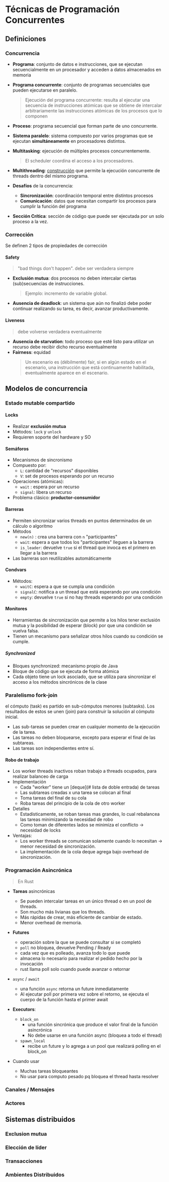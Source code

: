 # Técnicas de Programación Concurrentes

## Definiciones

### Concurrencia

- **Programa**: conjunto de datos e instrucciones, que se ejecutan secuencialmente en un procesador y acceden a datos almacenados en memoria

- **Programa concurrente**: conjunto de programas secuenciales que pueden ejecutarse en paralelo.

  > Ejecución del programa concurrente: resulta al ejecutar una secuencia de instrucciones atómicas que se obtiene de intercalar arbitrariamente las instrucciones atómicas de los procesos que lo componen

- **Proceso**: programa secuencial que forman parte de uno concurrente.

- **Sistema paralelo**: sistema compuesto por varios programas que se ejecutan **simultáneamente** en procesadores distintos.

- **Multitasking**: ejecución de múltiples procesos concurrentemente.

  > El scheduler coordina el acceso a los procesadores.

- **Multithreading**: [construcción](# "provista por lenguajes de programación") que permite la ejecución concurrente de threads dentro del mismo programa.

- **Desafíos** de la concurrencia:

  - **Sincronización**: coordinación temporal entre distintos
    procesos
  - **Comunicación**: datos que necesitan compartir los procesos
    para cumplir la función del programa

- **Sección Crítica**: sección de código que puede ser ejecutada por un solo proceso a la vez.

### Corrección

Se definen 2 tipos de propiedades de corrección

#### Safety

> "bad things don't happen". debe ser verdadera siempre

- **Exclusión mutua**: dos procesos no deben intercalar ciertas (sub)secuencias de instrucciones.
  > Ejemplo: incremento de variable global.
- **Ausencia de deadlock**: un sistema que aún no finalizó debe poder continuar realizando su tarea, es decir, avanzar productivamente.

#### Liveness

> debe volverse verdadera eventualmente

- **Ausencia de starvation**: todo proceso que esté listo para utilizar un recurso debe recibir dicho recurso eventualmente
- **Fairness**: equidad
  > Un escenario es (débilmente) fair, si en algún estado en el escenario, una instrucción que está continuamente habilitada, eventualmente aparece en el escenario.

## Modelos de concurrencia

### Estado mutable compartido

#### Locks

- Realizar **exclusión mutua**
- Métodos: `lock` y `unlock`
- Requieren soporte del hardware y SO

#### Semáforos

- Mecanismos de sincronismo
- Compuesto por:
  - `L`: cantidad de "recursos" disponibles
  - `V`: set de procesos esperando por un recurso
- Operaciones (atómicas):
  - `wait` : espera por un recurso
  - `signal`: libera un recurso
- Problema clásico: **productor-consumidor**

#### Barreras

- Permiten sincronizar varios threads en puntos determinados de un
  cálculo o algoritmo
- Métodos
  - `new(n)` : crea una barrera con `n` "participantes"
  - `wait`: espera a que todos los "participantes" lleguen a la barrera
  - `is_leader`: devuelve `true` si el thread que invoca es el primero en llegar a la barrera
- Las barreras son reutilizables automáticamente

#### Condvars

- Métodos:
  - `waitC`: espera a que se cumpla una condición
  - `signalC`: notifica a un thread que está esperando por una condición
  - `empty`: devuelve `true` si no hay threads esperando por una condición

#### Monitores

- Herramientas de sincronización que permite a los hilos tener exclusión mutua y la posibilidad de esperar (block) por que una condición se vuelva falsa.
- Tienen un mecanismo para señalizar otros hilos cuando su condición se cumple.

##### Synchronized

- Bloques synchronized: mecanismo propio de Java
- Bloque de código que se ejecuta de forma atómica
- Cada objeto tiene un lock asociado, que se utiliza para sincronizar el acceso a los métodos sincrónicos de la clase

### Paralelismo fork-join

el cómputo (task) es partido en sub-cómputos menores (subtasks).
Los resultados de estos se unen (join) para construir la solución al cómputo inicial.

- Las sub-tareas se pueden crear en cualquier momento de la ejecución de la tarea.
- Las tareas no deben bloquearse, excepto para esperar el final de las subtareas.
- Las tareas son independientes entre sí.

#### Robo de trabajo

- Los worker threads inactivos roban trabajo a threads ocupados, para realizar balanceo de carga
- Implementación
  - Cada "worker" tiene un [deque](# lista de doble entrada) de tareas
  - Las subtareas creadas x una tarea se colocan al final
  - Toma tareas del final de su cola
  - Roba tareas del principio de la cola de otro worker
- Detalles
  - Estadísticamente, se roban tareas mas grandes, lo cual rebalancea las tareas minimizando la necesidad de robo
  - Como toman de diferentes lados se minimiza el conflicto -> necesidad de locks
- Ventajas:
  - Los worker threads se comunican solamente cuando lo necesitan → menor necesidad de sincronización.
  - La implementación de la cola deque agrega bajo overhead de sincronización.

### Programación Asincrónica

> En Rust

- **Tareas** asincrónicas

  - Se pueden intercalar tareas en un único thread o en un pool de threads.
  - Son mucho más livianas que los threads.
  - Más rápidas de crear, más eficiente de cambiar de estado.
  - Menor overhead de memoria.

- **Futures**

  - operación sobre la que se puede consultar si se completó
  - `poll` no bloquea, devuelve Pending / Ready
  - cada vez que es polleado, avanza todo lo que puede
  - almacena lo necesario para realizar el pedido hecho por la invocación
  - rust llama poll solo cuando puede avanzar o retornar

- `async` / `await`

  - una función `async` retorna un future inmediatamente
  - Al ejecutar poll por primera vez sobre el retorno, se ejecuta el cuerpo de la función hasta el primer await

- **Executors**:

  - `block_on`
    - una función sincrónica que produce el valor final de la función asincrónica
    - No debe usarse en una función async (bloquea a todo el thread)
  - `spawn_local`
    - recibe un future y lo agrega a un pool que realizará polling en el block_on

- Cuando usar
  - Muchas tareas bloqueantes
  - No usar para computo pesado pq bloquea el thread hasta resolver

### Canales / Mensajes

### Actores

## Sistemas distribuidos

### Exclusion mutua

### Elección de líder

### Transacciones

### Ambientes Distribuidos
